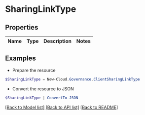 # SharingLinkType
## Properties

Name | Type | Description | Notes
------------ | ------------- | ------------- | -------------

## Examples

- Prepare the resource
```powershell
$SharingLinkType = New-Cloud.Governance.ClientSharingLinkType 
```

- Convert the resource to JSON
```powershell
$SharingLinkType | ConvertTo-JSON
```

[[Back to Model list]](../README.md#documentation-for-models) [[Back to API list]](../README.md#documentation-for-api-endpoints) [[Back to README]](../README.md)

